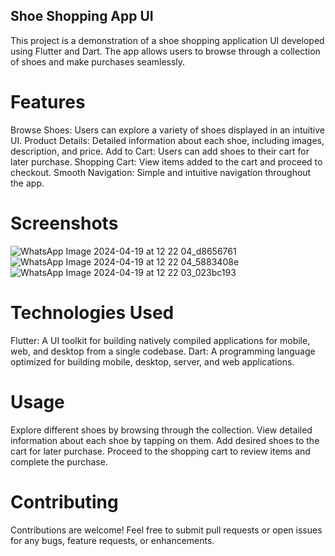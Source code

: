 ## Shoe Shopping App UI
This project is a demonstration of a shoe shopping application UI developed using Flutter and Dart. 
The app allows users to browse through a collection of shoes and make purchases seamlessly.

# Features
Browse Shoes: Users can explore a variety of shoes displayed in an intuitive UI.
Product Details: Detailed information about each shoe, including images, description, and price.
Add to Cart: Users can add shoes to their cart for later purchase.
Shopping Cart: View items added to the cart and proceed to checkout.
Smooth Navigation: Simple and intuitive navigation throughout the app.
# Screenshots
![WhatsApp Image 2024-04-19 at 12 22 04_d8656761](https://github.com/vaibhavekshinge/shopping_app/assets/144924052/bd67e7ab-4a11-47b3-abba-38194c75f11d) ![WhatsApp Image 2024-04-19 at 12 22 04_5883408e](https://github.com/vaibhavekshinge/shopping_app/assets/144924052/ad709876-c52e-4255-9e51-1481d9acaaef) ![WhatsApp Image 2024-04-19 at 12 22 03_023bc193](https://github.com/vaibhavekshinge/shopping_app/assets/144924052/0b425944-6c86-4dce-9caf-8e3f37591209)

# Technologies Used
Flutter: A UI toolkit for building natively compiled applications for mobile, web, and desktop from a single codebase.
Dart: A programming language optimized for building mobile, desktop, server, and web applications.

# Usage
Explore different shoes by browsing through the collection.
View detailed information about each shoe by tapping on them.
Add desired shoes to the cart for later purchase.
Proceed to the shopping cart to review items and complete the purchase.
# Contributing
Contributions are welcome! Feel free to submit pull requests or open issues for any bugs, feature requests, or enhancements.
